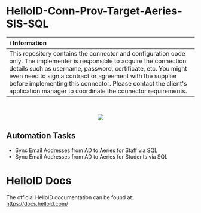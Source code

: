 # HelloID-Conn-Prov-Target-Aeries-SIS-SQL

| :information_source: Information |
|:---------------------------|
| This repository contains the connector and configuration code only. The implementer is responsible to acquire the connection details such as username, password, certificate, etc. You might even need to sign a contract or agreement with the supplier before implementing this connector. Please contact the client's application manager to coordinate the connector requirements.       |
<br />
<p align="center">
  <img src="https://www.tools4ever.nl/connector-logos/aeriessis-logo.png">
</p>

## Automation Tasks
- Sync Email Addresses from AD to Aeries for Staff via SQL
- Sync Email Addresses from AD to Aeries for Students via SQL

# HelloID Docs
The official HelloID documentation can be found at: https://docs.helloid.com/
